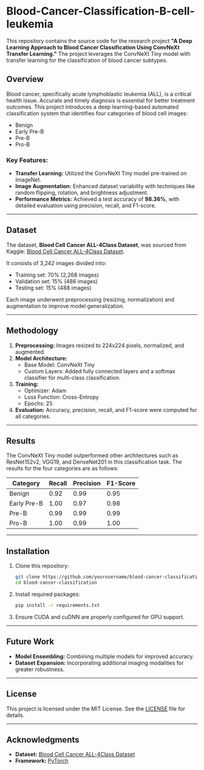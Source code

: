 # Blood-Cancer-Classification-B-cell-leukemia

This repository contains the source code for the research project **"A Deep Learning Approach to Blood Cancer Classification Using ConvNeXt Transfer Learning."** The project leverages the ConvNeXt Tiny model with transfer learning for the classification of blood cancer subtypes.

## Overview

Blood cancer, specifically acute lymphoblastic leukemia (ALL), is a critical health issue. Accurate and timely diagnosis is essential for better treatment outcomes. This project introduces a deep learning-based automated classification system that identifies four categories of blood cell images:

- Benign
- Early Pre-B
- Pre-B
- Pro-B

### Key Features:
- **Transfer Learning:** Utilized the ConvNeXt Tiny model pre-trained on ImageNet.
- **Image Augmentation:** Enhanced dataset variability with techniques like random flipping, rotation, and brightness adjustment.
- **Performance Metrics:** Achieved a test accuracy of **98.36%**, with detailed evaluation using precision, recall, and F1-score.

---

## Dataset

The dataset, **Blood Cell Cancer ALL-4Class Dataset**, was sourced from Kaggle: [Blood Cell Cancer ALL-4Class Dataset](https://www.kaggle.com/datasets/mohammadamireshraghi/blood-cell-cancer-all-4class). 

It consists of 3,242 images divided into:

- Training set: 70% (2,268 images)
- Validation set: 15% (486 images)
- Testing set: 15% (488 images)

Each image underwent preprocessing (resizing, normalization) and augmentation to improve model generalization.

---

## Methodology

1. **Preprocessing:** Images resized to 224x224 pixels, normalized, and augmented.
2. **Model Architecture:**
   - Base Model: ConvNeXt Tiny
   - Custom Layers: Added fully connected layers and a softmax classifier for multi-class classification.
3. **Training:**
   - Optimizer: Adam
   - Loss Function: Cross-Entropy
   - Epochs: 25
4. **Evaluation:** Accuracy, precision, recall, and F1-score were computed for all categories.

---

## Results

The ConvNeXt Tiny model outperformed other architectures such as ResNet152v2, VGG19, and DenseNet201 in this classification task. The results for the four categories are as follows:

| Category      | Recall | Precision | F1-Score |
|---------------|--------|-----------|----------|
| Benign        | 0.92   | 0.99      | 0.95     |
| Early Pre-B   | 1.00   | 0.97      | 0.98     |
| Pre-B         | 0.99   | 0.99      | 0.99     |
| Pro-B         | 1.00   | 0.99      | 1.00     |

---

## Installation

1. Clone this repository:
   ```bash
   git clone https://github.com/yourusername/blood-cancer-classification.git
   cd blood-cancer-classification
   ```
2. Install required packages:
   ```bash
   pip install -r requirements.txt
   ```
3. Ensure CUDA and cuDNN are properly configured for GPU support.

---


## Future Work

- **Model Ensembling:** Combining multiple models for improved accuracy.
- **Dataset Expansion:** Incorporating additional imaging modalities for greater robustness.

---

## License

This project is licensed under the MIT License. See the [LICENSE](LICENSE) file for details.

---

## Acknowledgments

- **Dataset:** [Blood Cell Cancer ALL-4Class Dataset](https://www.kaggle.com/datasets/mohammadamireshraghi/blood-cell-cancer-all-4class)
- **Framework:** [PyTorch](https://pytorch.org/)

